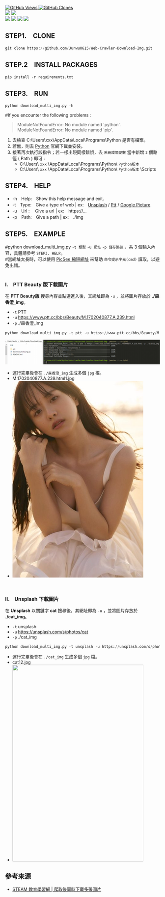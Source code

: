 <a href='https://github.com/Junwu0615/Web-Crawler-Download-Img'><img alt='GitHub Views' src='https://views.whatilearened.today/views/github/Junwu0615/Web-Crawler-Download-Img.svg'> 
<a href='https://github.com/Junwu0615/Web-Crawler-Download-Img'><img alt='GitHub Clones' src='https://img.shields.io/badge/dynamic/json?color=success&label=Clone&query=count&url=https://gist.githubusercontent.com/Junwu0615/706da0097d75deeae8342f2203db8b19/raw/Web-Crawler-Download-Img_clone.json&logo=github'> </br>
[![](https://img.shields.io/badge/Project-Crawler-blue.svg?style=plastic)](https://github.com/Junwu0615/Crawler-Keywords-And-Use-LineBot) 
[![](https://img.shields.io/badge/Language-Python_3.12.0-blue.svg?style=plastic)](https://www.python.org/) </br>
[![](https://img.shields.io/badge/Package-BeautifulSoup_4.12.2-green.svg?style=plastic)](https://pypi.org/project/beautifulsoup4/) 
[![](https://img.shields.io/badge/Package-Requests_2.31.0-green.svg?style=plastic)](https://pypi.org/project/requests/) 
[![](https://img.shields.io/badge/Package-ThreadPoolExecutor_3.0.5-green.svg?style=plastic)](https://pypi.org/project/futures/) 
[![](https://img.shields.io/badge/Package-ArgumentParser_1.2.1-green.svg?style=plastic)](https://pypi.org/project/argumentparser/) 

## STEP1.　CLONE
```python
git clone https://github.com/Junwu0615/Web-Crawler-Download-Img.git
```

## STEP.2　INSTALL PACKAGES
```python
pip install -r requirements.txt
```

## STEP3.　RUN
```python
python download_multi_img.py -h
```

#If you encounter the following problems :
> ModuleNotFoundError: No module named 'python'.<br/>
> ModuleNotFoundError: No module named 'pip'. 
1. 去檢查 C:\Users\xxx\AppData\Local\Programs\Python 是否有檔案。
1. 若無，則去 [Python](https://www.python.org/downloads/) 官網下載並安裝。
1. 接著再次執行該指令；若一樣出現同樣錯誤，去 `系統環境變數` 當中新增 `2` 個路徑 ( Path ) 即可 :
    - C:\Users\ `xxx` \AppData\Local\Programs\Python\ `Python版本`
    - C:\Users\ `xxx` \AppData\Local\Programs\Python\ `Python版本` \Scripts

## STEP4.　HELP

- -h　Help:　Show this help message and exit.
- -t　Type:　Give a type of web | ex:　[Unsplash](https://unsplash.com/) / [Ptt](https://www.ptt.cc/bbs/Beauty/index.html) / [Google Picture](https://www.google.com/imghp?hl=zh-TW&ogbl)
- -u　Url :　 Give a url | ex:　https://...
- -p　Path:　Give a path | ex:　./img

## STEP5.　EXAMPLE
#python download_multi_img.py `-t 類型` `-u 網址` `-p 儲存路徑` ，共 3 個輸入內容，具體請參考 `STEP3. HELP`。<br/>
#當網址太長時，可以使用 [PicSee 縮短網址](https://picsee.io/?utm_source=picsee-co&utm_medium=referral&utm_term=home) 來幫助 `命令提示字元(cmd)` 讀取，以避免出錯。<br/><br/>

### I.　PTT Beauty 版下載圖片
在 **PTT Beauty版** 搜尋內容並點選進入後，其網址即為 `-u` ，並將圖片存放於 **./森香澄_img**。
- `-t` PTT
- `-u` https://www.ptt.cc/bbs/Beauty/M.1702040877.A.239.html
- `-p` ./森香澄_img
```python
python download_multi_img.py -t ptt -u https://www.ptt.cc/bbs/Beauty/M.1702040877.A.239.html -p ./森香澄_img
```
![森香澄.gif](/森香澄_img/森香澄.gif)
 - 運行完畢後會在 `./森香澄_img` 生成多個 `jpg` 檔。
 - M.1702040877.A.239.html1.jpg
 - ![M.1702040877.A.239.html1.jpg](/森香澄_img/M.1702040877.A.239.html1.jpg)

<br/>

### II.　Unsplash 下載圖片
在 **Unsplash** 以關鍵字 **cat** 搜尋後，其網址即為 `-u` ，並將圖片存放於 **./cat_img**。
- `-t` unsplash
- `-u` https://unsplash.com/s/photos/cat
- `-p` ./cat_img
```python
python download_multi_img.py -t unsplash -u https://unsplash.com/s/photos/cat -p ./cat_img
```
 - 運行完畢後會在 `./cat_img` 生成多個 `jpg` 檔。
 - cat12.jpg
 - <img width='426' height='640' src="https://github.com/Junwu0615/Web-Crawler-Download-Img-/blob/2c2de3354369eae1aeaae0b3be9c1b7cf7f24941/cat_img/cat16.jpg"/>


## 參考來源
- [STEAM 教育學習網 | 爬取後同時下載多張圖片](https://steam.oxxostudio.tw/)
